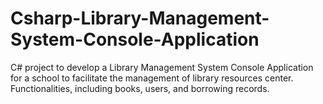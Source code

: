 # Csharp-Library-Management-System-Console-Application

C# project to develop a Library Management 
System Console Application for a school to facilitate the 
management of library resources center. Functionalities, including books, users, and borrowing records.
